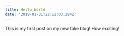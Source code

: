 ```yaml
---
title: Hello World
date: '2019-01-31T22:12:03.284Z'
---
```


This is my first post on my new fake blog! How exciting!